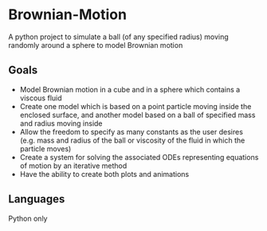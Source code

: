 # Brownian-Motion
A python project to simulate a ball (of any specified radius) moving randomly around a sphere to model Brownian motion



## Goals
- Model Brownian motion in a cube and in a sphere which contains a viscous fluid
- Create one model which is based on a point particle moving inside the enclosed surface, and another model based on a ball of specified mass and radius moving inside 
- Allow the freedom to specify as many constants as the user desires (e.g. mass and radius of the ball or viscosity of the fluid in which the particle moves)
- Create a system for solving the associated ODEs representing equations of motion by an iterative method
- Have the ability to create both plots and animations

  
## Languages
Python only
